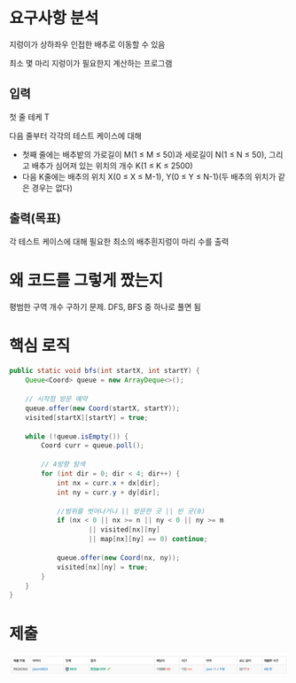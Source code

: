 # 요구사항 분석

지렁이가 상하좌우 인접한 배추로 이동할 수 있음

최소 몇 마리 지렁이가 필요한지 계산하는 프로그램

## 입력

첫 줄 테케 T

다음 줄부터 각각의 테스트 케이스에 대해

- 첫째 줄에는 배추밭의 가로길이 M(1 ≤ M ≤ 50)과 세로길이 N(1 ≤ N ≤ 50), 그리고 배추가 심어져 있는 위치의 개수 K(1 ≤ K ≤ 2500)
- 다음 K줄에는 배추의 위치 X(0 ≤ X ≤ M-1), Y(0 ≤ Y ≤ N-1)(두 배추의 위치가 같은 경우는 없다)

## 출력(목표)

각 테스트 케이스에 대해 필요한 최소의 배추흰지렁이 마리 수를 출력

# 왜 코드를 그렇게 짰는지

평범한 구역 개수 구하기 문제. DFS, BFS 중 하나로 풀면 됨

# 핵심 로직

```java
public static void bfs(int startX, int startY) {
    Queue<Coord> queue = new ArrayDeque<>();

    // 시작점 방문 예약
    queue.offer(new Coord(startX, startY));
    visited[startX][startY] = true;

    while (!queue.isEmpty()) {
        Coord curr = queue.poll();

        // 4방향 탐색
        for (int dir = 0; dir < 4; dir++) {
            int nx = curr.x + dx[dir];
            int ny = curr.y + dy[dir];

            //범위를 벗어나거나 || 방문한 곳 || 빈 곳(0)
            if (nx < 0 || nx >= n || ny < 0 || ny >= m
                    || visited[nx][ny]
                    || map[nx][ny] == 0) continue;

            queue.offer(new Coord(nx, ny));
            visited[nx][ny] = true;
        }
    }
}
```

# 제출

![img.png](Attached/boj_1012.png)
